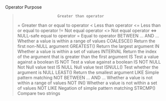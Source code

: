 Operator	           Purpose
   >	                   Greater than operator
   >=	                  Greater than or equal to operator
   <	                       Less than operator
   <=	                  Less than or equal to operator
   !=	                     Not equal operator
   <>	                     Not equal operator
   <=>	                NULL-safe equal to operator
   =	                Equal to operator
 BETWEEN … AND …	        Whether a value is within a range of values
 COALESCE()	            Return the first non-NULL argument
 GREATEST()	            Return the largest argument
  IN	                    Whether a value is within a set of values
 INTERVAL	                Return the index of the argument that is greater than the first argument
 IS	                    Test a value against a boolean
 IS NOT	               Test a value against a boolean
 IS NOT NULL           Not Null value test
 IS NULL	               Null value test
 ISNULL()	            Test whether the argument is NULL
 LEAST()	           Return the smallest argument
 LIKE	               Simple pattern matching
 NOT BETWEEN … AND …	        Whether a value is not within a range of values
 NOT IN()	            Whether a value is not within a set of values
 NOT LIKE	            Negation of simple pattern matching
 STRCMP()	            Compare two strings